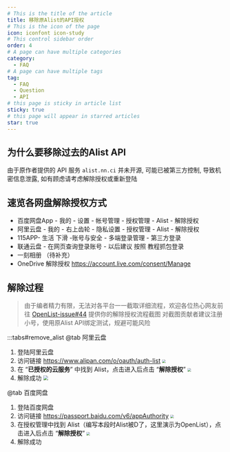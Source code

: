 ```yaml
---
# This is the title of the article
title: 移除原Alist的API授权
# This is the icon of the page
icon: iconfont icon-study
# This control sidebar order
order: 4
# A page can have multiple categories
category:
  - FAQ
# A page can have multiple tags
tag:
  - FAQ
  - Question
  - API
# this page is sticky in article list
sticky: true
# this page will appear in starred articles
star: true
---
```


## **为什么要移除过去的Alist API**
由于原作者提供的 API 服务 `alist.nn.ci` 并未开源, 可能已被第三方控制, 导致机密信息泄露, 如有顾虑请考虑解除授权或重新登陆

## 速览各网盘解除授权方式

- 百度网盘App - 我的 - 设置 - 帐号管理 - 授权管理 - Alist - 解除授权
- 阿里云盘 - 我的 - 右上齿轮 - 隐私设置 - 授权管理 - Alist - 解除授权
- 115APP- 生活 下滑 -账号与安全 - 多端登录管理 - 第三方登录
- 联通云盘 - 在网页查询登录账号 - 以后建议 按照 教程抓包登录
- 一刻相册 （待补充）
- OneDrive 解除授权 https://account.live.com/consent/Manage

## **解除过程**

> 由于编者精力有限，无法对各平台一一截取详细流程，欢迎各位热心网友前往 [OpenList-issue#44](https://github.com/OpenListTeam/OpenList/issues/44) 提供你的解除授权流程截图
> 对截图贡献者建议注册小号，使用原Alist API绑定测试，规避可能风险

:::tabs#remove_alist
@tab 阿里云盘

1. 登陆阿里云盘
2. 访问链接 https://www.alipan.com/o/oauth/auth-list 
   <img src="/img/faq/remove/aliyun/aliyun_remove1.png" style="zoom:50%;" />
3. 在 “**已授权的云服务**” 中找到 Alist，点击进入后点击 “**解除授权**”
   <img src="/img/faq/remove/aliyun/aliyun_remove2.png" style="zoom:50%;" />
4. 解除成功
   <img src="/img/faq/remove/aliyun/aliyun_remove3.png" style="zoom:70%;" />

@tab 百度网盘

1. 登陆百度网盘
2. 访问链接 https://passport.baidu.com/v6/appAuthority
   <img src="/img/faq/remove/baidu/baidu_remove1.png" style="zoom:50%;" />
3. 在授权管理中找到 Alist（编写本段时Alist被D了，这里演示为OpenList），点击进入后点击 “**解除授权**”
   <img src="/img/faq/remove/baidu/baidu_remove2.png" style="zoom:50%;" />
4. 解除成功
